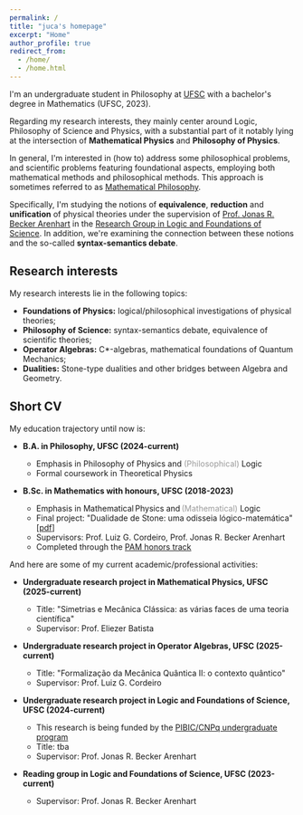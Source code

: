 ```yaml
---
permalink: /
title: "juca's homepage"
excerpt: "Home"
author_profile: true
redirect_from: 
  - /home/
  - /home.html
---
```


I'm an undergraduate student in Philosophy at [UFSC](https://ufsc.br/) with a bachelor's degree in Mathematics (UFSC, 2023). 

Regarding my research interests, they mainly center around Logic, Philosophy of Science and Physics, with a substantial part of it notably lying at the intersection of **Mathematical Physics** and **Philosophy of Physics**.

In general, I'm interested in (how to) address some philosophical problems, and scientific problems featuring foundational aspects, employing both mathematical methods and philosophical methods. This approach is sometimes referred to as [Mathematical Philosophy](https://onlinelibrary.wiley.com/doi/10.1111/meta.12029).

Specifically, I'm studying the notions of **equivalence**, **reduction** and **unification** of physical theories under the supervision of [Prof. Jonas R. Becker Arenhart](https://scholar.google.com/citations?user=INalU8cAAAAJ&hl=pt-BR) in the [Research Group in Logic and Foundations of Science](https://sites.google.com/view/logicandfoundationsofscience/home?authuser=0). In addition, we're examining the connection between these notions and the so-called **syntax-semantics debate**.

## Research interests

My research interests lie in the following topics:

* **Foundations of Physics:** logical/philosophical investigations of physical theories;
* **Philosophy of Science:** syntax-semantics debate, equivalence of scientific theories;
* **Operator Algebras:** C*-algebras, mathematical foundations of Quantum Mechanics;
* **Dualities:** Stone-type dualities and other bridges between Algebra and Geometry.

## Short CV

My education trajectory until now is:

* **B.A. in Philosophy, UFSC (2024-current)**
  * Emphasis in Philosophy of Physics and <span style="color: #999999;">(Philosophical)</span> Logic
  * Formal coursework in Theoretical Physics

* **B.Sc. in Mathematics with honours, UFSC (2018-2023)**
  * Emphasis in Mathematical Physics and <span style="color: #999999;">(Mathematical)</span> Logic
  * Final project: "Dualidade de Stone: uma odisseia lógico-matemática" [[pdf](https://repositorio.ufsc.br/bitstream/handle/123456789/255148/tcc_julio%20candido%20veloso%20barczyszyn.pdf?sequence=1&isAllowed=y)]
  * Supervisors: Prof. Luiz G. Cordeiro, Prof. Jonas R. Becker Arenhart
  * Completed through the [PAM honors track](http://pam.mtm.ufsc.br/)

And here are some of my current academic/professional activities:

* **Undergraduate research project in Mathematical Physics, UFSC (2025-current)**
  * Title: "Simetrias e Mecânica Clássica: as várias faces de uma teoria científica"
  * Supervisor: Prof. Eliezer Batista

* **Undergraduate research project in Operator Algebras, UFSC (2025-current)**
  * Title: "Formalização da Mecânica Quântica II: o contexto quântico"
  * Supervisor: Prof. Luiz G. Cordeiro

* **Undergraduate research project in Logic and Foundations of Science, UFSC (2024-current)**
  * This research is being funded by the [PIBIC/CNPq undergraduate program](http://pibic.propesq.ufsc.br/)
  * Title: tba
  * Supervisor: Prof. Jonas R. Becker Arenhart
 
* **Reading group in Logic and Foundations of Science, UFSC (2023-current)**
  * Supervisor: Prof. Jonas R. Becker Arenhart
